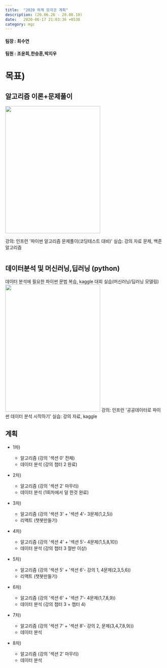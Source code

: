 ```yaml
---
title:  "2020 하계 모각코 계획"
description: (20.06.26 - 20.08.10)
date:   2020-06-17 21:03:36 +0530
category: mgc
---
```

#### 팀장 : 최수연
#### 팀원 : 조윤희,한승훈,박지우

# 목표)
## 알고리즘 이론+문제풀이
<img src="https://user-images.githubusercontent.com/26339800/86516210-a5212100-be59-11ea-8fb3-4e20b0848c8e.JPG"  width="300" height="400">

강의: 인프런 '파이썬 알고리즘 문제풀이(코딩테스트 대비)'
실습: 강의 자료 문제, 백준 알고리즘

#
## 데이터분석 및 머신러닝,딥러닝 (python)
데이터 분석에 필요한 파이썬 문법 복습, kaggle 대회 실습(머신러닝/딥러닝 모델링)
<img src="https://user-images.githubusercontent.com/26339800/86516231-d7cb1980-be59-11ea-81a1-28355dfa0a7a.JPG"  width="300" height="400">
강의: 인프런 '공공데이터로 파이썬 데이터 분석 시작하기'
실습: 강의 자료, kaggle


## 계획

+ 1차)
  - 알고리즘 (강의 '섹션 0' 전체)
  - 데이터 분석  (강의 챕터 2 완료)

+ 2차)
  - 알고리즘 (강의 '섹션 2' 마무리)
  - 데이터 분석  (1회차에서 덜 한것 완료)

+ 3차)
  - 알고리즘 (강의 '섹션 3' + '섹션 4'- 3문제(1,2,5))
  - 리액트 (챗봇만들기)

+ 4차)
  - 알고리즘 (강의 '섹션 4' + '섹션 5'- 4문제(1,5,8,10))
  - 데이터 분석  (강의 챕터 3 절반 이상)
  

+ 5차)
  - 알고리즘 (강의 '섹션 5' + '섹션 6'- 강의 1, 4문제(2,3,5,6))
  - 리액트 (챗봇만들기)

+ 6차)
  - 알고리즘 (강의 '섹션 6' + '섹션 7'- 4문제(1,7,8,9))
  - 데이터 분석  (강의 챕터 3 + 챕터 4) 

+ 7차)
  - 알고리즘 (강의 '섹션 7' + '섹션 8'- 강의 2, 문제(3,4,7,8,9)))
  - 데이터 분석  

+ 8차)
  - 알고리즘 (강의 '섹션 2' 마무리)
  - 데이터 분석  
